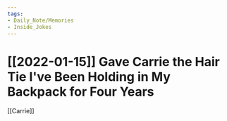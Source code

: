 ```yaml
---
tags:
- Daily_Note/Memories
- Inside_Jokes
---
```


# [[2022-01-15]] Gave Carrie the Hair Tie I've Been Holding in My Backpack for Four Years

 

[[Carrie]]